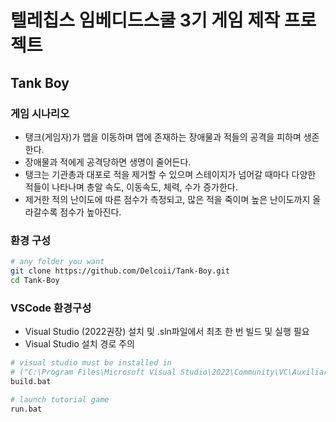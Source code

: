 # 텔레칩스 임베디드스쿨 3기 게임 제작 프로젝트
## Tank Boy
### 게임 시나리오
* 탱크(게임자)가 맵을 이동하며 맵에 존재하는 장애물과 적들의 공격을 피하며 생존한다. 
* 장애물과 적에게 공격당하면 생명이 줄어든다.
* 탱크는 기관총과 대포로 적을 제거할 수 있으며 스테이지가 넘어갈 때마다 다양한 적들이 나타나며 총알 속도, 이동속도, 체력, 수가 증가한다.
* 제거한 적의 난이도에 따른 점수가 측정되고, 많은 적을 죽이며 높은 난이도까지 올라갈수록 점수가 높아진다.


### 환경 구성
```sh
# any folder you want
git clone https://github.com/Delcoii/Tank-Boy.git
cd Tank-Boy
```

### VSCode 환경구성
* Visual Studio (2022권장) 설치 및 .sln파일에서 최초 한 번 빌드 및 실행 필요
* Visual Studio 설치 경로 주의
```sh
# visual studio must be installed in
# ("C:\Program Files\Microsoft Visual Studio\2022\Community\VC\Auxiliary\Build\vcvars64.bat")
build.bat

# launch tutorial game
run.bat
```
